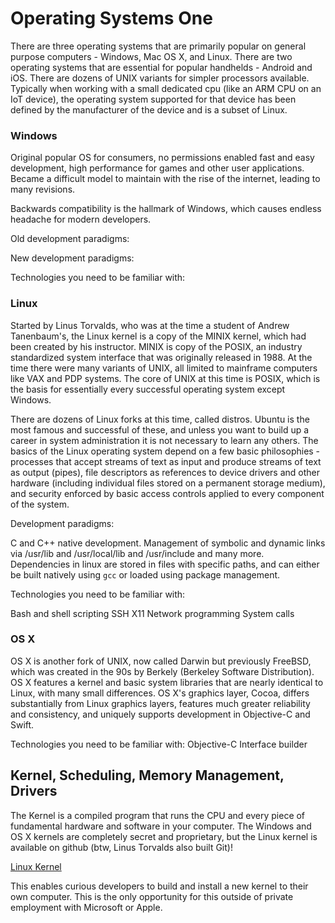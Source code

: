 # Operating Systems One

There are three operating systems that are primarily popular on general purpose computers - Windows, Mac OS X, and Linux. 
There are two operating systems that are essential for popular handhelds - Android and iOS.
There are dozens of UNIX variants for simpler processors available. Typically when working with a small dedicated cpu (like an ARM CPU on an IoT device), the operating system supported for that device has been defined by the manufacturer of the device and is a subset of Linux.

### Windows

Original popular OS for consumers, no permissions enabled fast and easy development, high performance for games and other user applications. Became a difficult model to maintain with the rise of the internet, leading to many revisions.

Backwards compatibility is the hallmark of Windows, which causes endless headache for modern developers.

Old development paradigms:

New development paradigms:

Technologies you need to be familiar with:

### Linux

Started by Linus Torvalds, who was at the time a student of Andrew Tanenbaum's, the Linux kernel is a copy of the MINIX kernel, which had been created by his instructor. MINIX is copy of the POSIX, an industry standardized system interface that was originally released in 1988. At the time there were many variants of UNIX, all limited to mainframe computers like VAX and PDP systems. The core of UNIX at this time is POSIX, which is the basis for essentially every successful operating system except Windows.

There are dozens of Linux forks at this time, called distros. Ubuntu is the most famous and successful of these, and unless you want to build up a career in system administration it is not necessary to learn any others. The basics of the Linux operating system depend on a few basic philosophies - processes that accept streams of text as input and produce streams of text as output (pipes), file descriptors as references to device drivers and other hardware (including individual files stored on a permanent storage medium), and security enforced by basic access controls applied to every component of the system.

Development paradigms:

C and C++ native development.
Management of symbolic and dynamic links via /usr/lib and /usr/local/lib and /usr/include and many more. Dependencies in linux are stored in files with specific paths, and can either be built natively using `gcc` or loaded using package management.

Technologies you need to be familiar with:

Bash and shell scripting
SSH
X11
Network programming
System calls

### OS X

OS X is another fork of UNIX, now called Darwin but previously FreeBSD, which was created in the 90s by Berkely (Berkeley Software Distribution). OS X features a kernel and basic system libraries that are nearly identical to Linux, with many small differences. OS X's graphics layer, Cocoa, differs substantially from Linux graphics layers, features much greater reliability and consistency, and uniquely supports development in Objective-C and Swift.

Technologies you need to be familiar with:
Objective-C
Interface builder

## Kernel, Scheduling, Memory Management, Drivers

The Kernel is a compiled program that runs the CPU and every piece of fundamental hardware and software in your computer. The Windows and OS X kernels are completely secret and proprietary, but the Linux kernel is available on github (btw, Linus Torvalds also built Git)!

[Linux Kernel](https://github.com/torvalds/linux)

This enables curious developers to build and install a new kernel to their own computer. This is the only opportunity for this outside of private employment with Microsoft or Apple.








